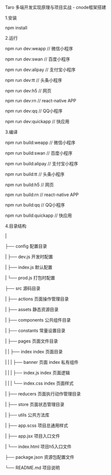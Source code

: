 Taro 多端开发实现原理与项目实战 - cnode框架搭建



1.安装

npm install



2.运行

npm run dev:weapp       // 微信小程序

npm run dev:swan        // 百度小程序

npm run dev:alipay      // 支付宝小程序

npm run dev:tt          // 头条小程序

npm run dev:h5          // 网页

npm run dev:rn          // react-native APP

npm run dev:qq          // QQ小程序

npm run dev:quickapp    // 快应用




3.编译

npm run build:weapp       // 微信小程序

npm run build:swan        // 百度小程序

npm run build:alipay      // 支付宝小程序

npm run build:tt          // 头条小程序

npm run build:h5          // 网页

npm run build:rn          // react-native APP

npm run build:qq          // QQ小程序

npm run build:quickapp    // 快应用



4.目录结构

|

├── config                 配置目录

|   ├── dev.js             开发时配置

|   ├── index.js           默认配置

|   └── prod.js            打包时配置

├── src                    源码目录

|   ├── actions            页面操作管理目录

|   ├── assets             静态资源目录

|   ├── components         公共组件目录

|   ├── constants          常量设置目录

|   ├── pages              页面文件目录

|   |   ├── index          index 页面目录

|   |   |   ├── banner     页面 index 私有组件

|   |   |   ├── index.js   index 页面逻辑

|   |   |   └── index.css  index 页面样式

|   ├── reducers           页面执行动作管理目录

|   ├── store              页面状态管理目录

|   ├── utils              公共方法库

|   ├── app.scss           项目总通用样式

|   ├── app.jsx            项目入口文件

|   └── index.html         项目h5入口文件

├── package.json           资源包配置文件

└── README.md              项目说明


